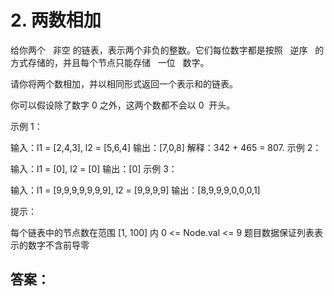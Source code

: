 # 2. 两数相加

给你两个   非空 的链表，表示两个非负的整数。它们每位数字都是按照   逆序   的方式存储的，并且每个节点只能存储   一位   数字。

请你将两个数相加，并以相同形式返回一个表示和的链表。

你可以假设除了数字 0 之外，这两个数都不会以 0  开头。



示例 1：

输入：l1 = [2,4,3], l2 = [5,6,4] 输出：[7,0,8] 解释：342 + 465 = 807. 示例 2：

输入：l1 = [0], l2 = [0] 输出：[0] 示例 3：

输入：l1 = [9,9,9,9,9,9,9], l2 = [9,9,9,9] 输出：[8,9,9,9,0,0,0,1]



提示：

每个链表中的节点数在范围 [1, 100] 内 0 <= Node.val <= 9 题目数据保证列表表示的数字不含前导零

## 答案：

```javascript

```
